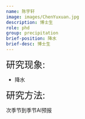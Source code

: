 ```yaml
---
name: 陈宇轩
image: images/ChenYuxuan.jpg
description: 博士生
role: phd
group: precipitation
brief-position: 降水
brief-desc: 博士生
---
```


<span style="font-size: 25px;">研究现象:
* 降水

<span style="font-size: 25px;">研究方法: </span> 

次季节到季节AI预报